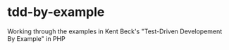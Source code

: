 # tdd-by-example
Working through the examples in Kent Beck's "Test-Driven Developement By Example" in PHP
